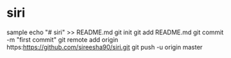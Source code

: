 
# siri
sample
echo "# siri" >> README.md
git init
git add README.md
git commit -m "first commit"
git remote add origin https:https://github.com/sireesha90/siri.git
git push -u origin master
